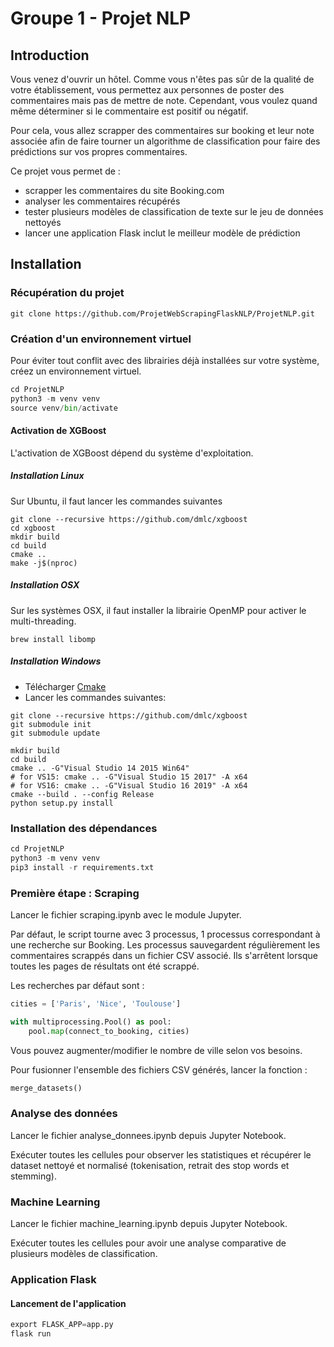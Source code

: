 # Groupe 1 - Projet NLP

## Introduction

Vous venez d'ouvrir un hôtel. Comme vous n'êtes pas sûr de la qualité de votre établissement, vous permettez aux personnes de poster des commentaires mais pas de mettre de note. Cependant, vous voulez quand même déterminer si le commentaire est positif ou négatif.  

Pour cela, vous allez scrapper des commentaires sur booking et leur note associée afin de faire tourner un algorithme de classification pour faire des prédictions sur vos propres commentaires.

Ce projet vous permet de :
- scrapper les commentaires du site Booking.com
- analyser les commentaires récupérés
- tester plusieurs modèles de classification de texte sur le jeu de données nettoyés
- lancer une application Flask inclut le meilleur modèle de prédiction

## Installation

### Récupération du projet

```
git clone https://github.com/ProjetWebScrapingFlaskNLP/ProjetNLP.git
```

### Création d'un environnement virtuel

Pour éviter tout conflit avec des librairies déjà installées sur votre système, créez un environnement virtuel.

```python
cd ProjetNLP
python3 -m venv venv
source venv/bin/activate
```

#### Activation de XGBoost

L'activation de XGBoost dépend du système d'exploitation. 


##### Installation Linux

Sur Ubuntu, il faut lancer les commandes suivantes 

```
git clone --recursive https://github.com/dmlc/xgboost
cd xgboost
mkdir build
cd build
cmake ..
make -j$(nproc)
```

##### Installation OSX

Sur les systèmes OSX, il faut installer la librairie OpenMP pour activer le multi-threading. 

```
brew install libomp
```

##### Installation Windows

- Télécharger [Cmake](https://cmake.org/download/)
- Lancer les commandes suivantes: 

```
git clone --recursive https://github.com/dmlc/xgboost
git submodule init
git submodule update

mkdir build
cd build
cmake .. -G"Visual Studio 14 2015 Win64"
# for VS15: cmake .. -G"Visual Studio 15 2017" -A x64
# for VS16: cmake .. -G"Visual Studio 16 2019" -A x64
cmake --build . --config Release
python setup.py install
```

### Installation des dépendances

```python
cd ProjetNLP
python3 -m venv venv
pip3 install -r requirements.txt
```

### Première étape : Scraping

Lancer le fichier scraping.ipynb avec le module Jupyter.

Par défaut, le script tourne avec 3 processus, 1 processus correspondant à une recherche sur Booking. Les processus sauvegardent régulièrement les commentaires scrappés dans un fichier CSV associé. Ils s'arrêtent lorsque toutes les pages de résultats ont été scrappé. 

Les recherches par défaut sont :

```python
cities = ['Paris', 'Nice', 'Toulouse']

with multiprocessing.Pool() as pool:
    pool.map(connect_to_booking, cities)
```

Vous pouvez augmenter/modifier le nombre de ville selon vos besoins.

Pour fusionner l'ensemble des fichiers CSV générés, lancer la fonction :

```python
merge_datasets()
```

### Analyse des données 

Lancer le fichier analyse_donnees.ipynb depuis Jupyter Notebook.

Exécuter toutes les cellules pour observer les statistiques et récupérer le dataset nettoyé et normalisé (tokenisation, retrait des stop words et stemming).

### Machine Learning

Lancer le fichier machine_learning.ipynb depuis Jupyter Notebook.

Exécuter toutes les cellules pour avoir une analyse comparative de plusieurs modèles de classification. 

### Application Flask

#### Lancement de l'application

```python
export FLASK_APP=app.py
flask run
```




